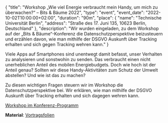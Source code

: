 {
    "title": "Workshop „Wie viel Energie verbraucht mein Handy, um mich zu überwachen?“ – Bits & Bäume 2022",
    "type": "event",
    "event_date": "2022-10-02T10:00:00+02:00",
    "duration": "90m",
    "place": {
        "name": "Technische Universität Berlin",
        "address": "Straße des 17. Juni 135, 10623 Berlin, Deutschland"
    },
    "description": "Wir wurden eingeladen, zu dem Workshop auf der „Bits & Bäume“-Konferenz die Datenschutzperspektive beizusteuern und erzählen davon, wie man mithilfe der DSGVO Auskunft über Tracking erhalten und sich gegen Tracking wehren kann."
}

Viele Apps auf Smartphones sind unentwegt damit befasst, unser Verhalten zu analysieren und sonstwohin zu senden. Das verbraucht einen nicht unerheblichen Anteil des mobilen Energiebudgets. Doch wie hoch ist der Anteil genau? Sollten wir diese Handy-Aktivitäten zum Schutz der Umwelt abstellen? Und wie ist das zu machen?

Zu diesen wichtigen Fragen steuern wir im Workshop die Datenschutzperspektive bei. Wir erklären, wie man mithilfe der DSGVO Auskunft über Tracking erhalten und sich dagegen wehren kann.

[Workshop im Konferenz-Programm](https://fahrplan22.bits-und-baeume.org/bitsundbaeume/talk/CGDAWX/)

**Material**: [Vortragsfolien](https://static.dacdn.de/talks/slides/2022-10-02-bits-und-baeume.pdf)

